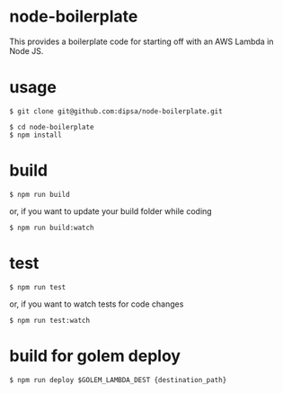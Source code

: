 # node-boilerplate

This provides a boilerplate code for starting off with an AWS Lambda in Node JS.

# usage

```shell
$ git clone git@github.com:dipsa/node-boilerplate.git
```

```shell
$ cd node-boilerplate
$ npm install
```

# build

```shell
$ npm run build
```

or, if you want to update your build folder while coding

```shell
$ npm run build:watch
```

# test

```shell
$ npm run test
```

or, if you want to watch tests for code changes

```shell
$ npm run test:watch
```

# build for golem deploy

```shell
$ npm run deploy $GOLEM_LAMBDA_DEST {destination_path}
```
